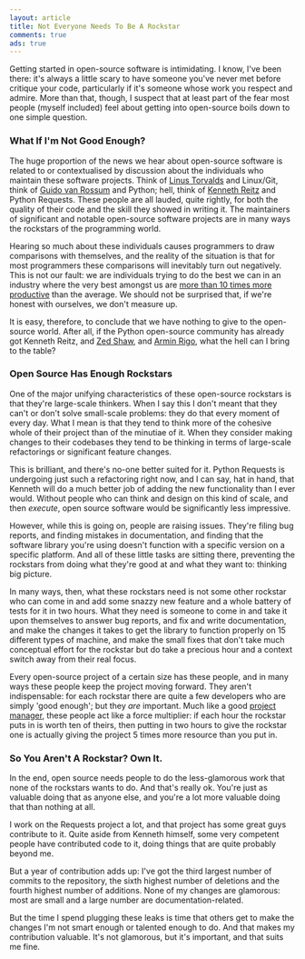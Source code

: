 ```yaml
---
layout: article
title: Not Everyone Needs To Be A Rockstar
comments: true
ads: true
---
```


Getting started in open-source software is intimidating. I know, I've been
there: it's always a little scary to have someone you've never met before
critique your code, particularly if it's someone whose work you respect and
admire. More than that, though, I suspect that at least part of the fear most
people (myself included) feel about getting into open-source boils down to one
simple question.

### What If I'm Not Good Enough?

The huge proportion of the news we hear about open-source software is related
to or contextualised by discussion about the individuals who maintain these
software projects. Think of [Linus Torvalds](http://en.wikipedia.org/wiki/Linus_Torvalds)
and Linux/Git, think of [Guido van Rossum](http://en.wikipedia.org/wiki/Guido_van_Rossum)
and Python; hell, think of [Kenneth Reitz](https://twitter.com/kennethreitz)
and Python Requests. These people are all lauded, quite rightly, for both the
quality of their code and the skill they showed in writing it. The maintainers
of significant and notable open-source software projects are in many ways the
rockstars of the programming world.

Hearing so much about these individuals causes programmers to draw comparisons
with themselves, and the reality of the situation is that for most programmers
these comparisons will inevitably turn out negatively. This is not our fault:
we are individuals trying to do the best we can in an industry where the very
best amongst us are [more than 10 times more productive](http://en.wikipedia.org/wiki/The_Mythical_Man-Month)
than the average. We should not be surprised that, if we're honest with
ourselves, we don't measure up.

It is easy, therefore, to conclude that we have nothing to give to the
open-source world. After all, if the Python open-source community has already
got Kenneth Reitz, and [Zed Shaw](http://learnpythonthehardway.org/), and
[Armin Rigo](http://pypy.org/), what the hell can I bring to the table?

### Open Source Has Enough Rockstars

One of the major unifying characteristics of these open-source rockstars is
that they're large-scale thinkers. When I say this I don't meant that they
can't or don't solve small-scale problems: they do that every moment of every
day. What I mean is that they tend to think more of the cohesive whole of their
project than of the minutiae of it. When they consider making changes to their
codebases they tend to be thinking in terms of large-scale refactorings or
significant feature changes.

This is brilliant, and there's no-one better suited for it. Python Requests is
undergoing just such a refactoring right now, and I can say, hat in hand, that
Kenneth will do a much better job of adding the new functionality than I ever
would. Without people who can think and design on this kind of scale, and then
_execute_, open source software would be significantly less impressive.

However, while this is going on, people are raising issues. They're filing bug
reports, and finding mistakes in documentation, and finding that the software
library you're using doesn't function with a specific version on a specific
platform. And all of these little tasks are sitting there, preventing the
rockstars from doing what they're good at and what they want to: thinking big
picture.

In many ways, then, what these rockstars need is not some other rockstar who
can come in and add some snazzy new feature and a whole battery of tests for it
in two hours. What they need is someone to come in and take it upon themselves
to answer bug reports, and fix and write documentation, and make the changes it
takes to get the library to function properly on 15 different types of machine,
and make the small fixes that don't take much conceptual effort for the
rockstar but do take a precious hour and a context switch away from their real
focus.

Every open-source project of a certain size has these people, and in many ways
these people keep the project moving forward. They aren't indispensable: for
each rockstar there are quite a few developers who are simply 'good enough';
but they _are_ important. Much like a good [project manager](http://www.joelonsoftware.com/items/2009/03/09.html),
these people act like a force multiplier: if each hour the rockstar puts in is
worth ten of theirs, then putting in two hours to give the rockstar one is
actually giving the project 5 times more resource than you put in.

### So You Aren't A Rockstar? Own It.

In the end, open source needs people to do the less-glamorous work that none of the rockstars wants to do. And that's really ok. You're just as valuable doing
that as anyone else, and you're a lot more valuable doing that than nothing at
all.

I work on the Requests project a lot, and that project has some great guys
contribute to it. Quite aside from Kenneth himself, some very competent people
have contributed code to it, doing things that are quite probably beyond me.

But a year of contribution adds up: I've got the third largest number of
commits to the repository, the sixth highest number of deletions and the fourth
highest number of additions. None of my changes are glamorous: most are small
and a large number are documentation-related.

But the time I spend plugging these leaks is time that others get to make the
changes I'm not smart enough or talented enough to do. And that makes my
contribution valuable. It's not glamorous, but it's important, and that suits
me fine.
